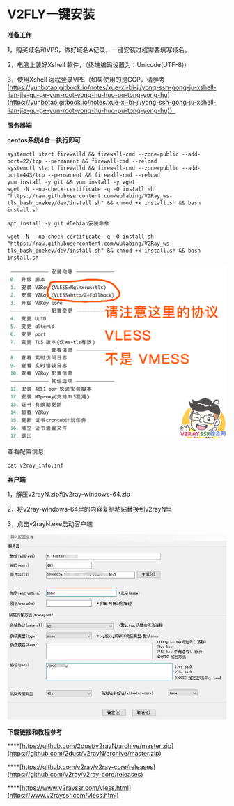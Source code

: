 # V2FLY一键安装

**准备工作**

1，购买域名和VPS，做好域名A记录，一键安装过程需要填写域名。 

2，电脑上装好Xshell 软件，（终端编码设置为：Unicode\(UTF-8\)）

3，使用Xshell 远程登录VPS（如果使用的是GCP，请参考[https://yunbotao.gitbook.io/notes/xue-xi-bi-ji/yong-ssh-gong-ju-xshell-lian-jie-gu-ge-yun-root-yong-hu-huo-pu-tong-yong-hu](https://yunbotao.gitbook.io/notes/xue-xi-bi-ji/yong-ssh-gong-ju-xshell-lian-jie-gu-ge-yun-root-yong-hu-huo-pu-tong-yong-hu)）

**服务器端**

**centos系统4合一执行即可**

```text
systemctl start firewalld && firewall-cmd --zone=public --add-port=22/tcp --permanent && firewall-cmd --reload
systemctl start firewalld && firewall-cmd --zone=public --add-port=443/tcp --permanent && firewall-cmd --reload
yum install -y git && yum install -y wget
wget -N --no-check-certificate -q -O install.sh "https://raw.githubusercontent.com/wulabing/V2Ray_ws-tls_bash_onekey/dev/install.sh" && chmod +x install.sh && bash install.sh
```

```text
apt install -y git #Debian安装命令
```

```text
wget -N --no-check-certificate -q -O install.sh "https://raw.githubusercontent.com/wulabing/V2Ray_ws-tls_bash_onekey/dev/install.sh" && chmod +x install.sh && bash install.sh
```

![](../.gitbook/assets/222.png)

查看配置信息

```text
cat v2ray_info.inf
```

**客户端**

1，解压v2rayN.zip和v2ray-windows-64.zip

2，将v2ray-windows-64里的内容复制粘贴替换到v2rayN里

3，点击v2rayN.exe启动客户端

![](../.gitbook/assets/ke-hu-duan-pei-zhi-.jpg)

**下载链接和教程参考**

\*\*\*\*[https://github.com/2dust/v2rayN/archive/master.zip](https://github.com/2dust/v2rayN/archive/master.zip)

\*\*\*\*[https://github.com/v2ray/v2ray-core/releases](https://github.com/v2ray/v2ray-core/releases)

\*\*\*\*[https://www.v2rayssr.com/vless.html](https://www.v2rayssr.com/vless.html)

